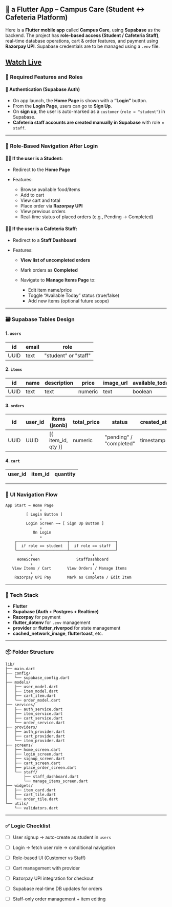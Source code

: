 ## 🧠 a Flutter App – **Campus Care** (Student ↔ Cafeteria Platform)

Here is a **Flutter mobile app** called **Campus Care**, using **Supabase** as the backend. The project has **role-based access (Student / Cafeteria Staff)**, real-time database operations, cart & order features, and payment using **Razorpay UPI**. Supabase credentials are to be managed using a `.env` file.

[Watch Live](https://campus-care-seven.vercel.app/)
---

### 📁 Required Features and Roles

#### 🔐 Authentication (Supabase Auth)

* On app launch, the **Home Page** is shown with a **“Login”** button.
* From the **Login Page**, users can go to **Sign Up**.
* On **sign up**, the user is auto-marked as a `customer` (`role = "student"`) in Supabase.
* **Cafeteria staff accounts are created manually in Supabase** with role = `staff`.

---

### 👤 Role-Based Navigation After Login

#### 🧑‍🎓 If the user is a **Student**:

* Redirect to the **Home Page**
* Features:

  * Browse available food/items
  * Add to cart
  * View cart and total
  * Place order via **Razorpay UPI**
  * View previous orders
  * Real-time status of placed orders (e.g., Pending → Completed)

#### 👨‍🍳 If the user is a **Cafeteria Staff**:

* Redirect to a **Staff Dashboard**
* Features:

  * **View list of uncompleted orders**
  * Mark orders as **Completed**
  * Navigate to **Manage Items Page** to:

    * Edit item name/price
    * Toggle “Available Today” status (true/false)
    * Add new items (optional future scope)

---

### 🗃️ Supabase Tables Design

#### 1. `users`

| id   | email | role                 |
| ---- | ----- | -------------------- |
| UUID | text  | "student" or "staff" |

#### 2. `items`

| id   | name | description | price   | image\_url | available\_today |
| ---- | ---- | ----------- | ------- | ---------- | ---------------- |
| UUID | text | text        | numeric | text       | boolean          |

#### 3. `orders`

| id   | user\_id | items (jsonb)        | total\_price | status                  | created\_at |
| ---- | -------- | -------------------- | ------------ | ----------------------- | ----------- |
| UUID | UUID     | \[{ item\_id, qty }] | numeric      | "pending" / "completed" | timestamp   |

#### 4. `cart`

| user\_id | item\_id | quantity |
| -------- | -------- | -------- |

---

### 📱 UI Navigation Flow

```
App Start → Home Page
               ↓
         [ Login Button ]
               ↓
         Login Screen —→ [ Sign Up Button ]
               ↓
            On Login
               ↓
    ┌──────────────────────┬────────────────────┐
    │  if role == student  │  if role == staff  │
    └──────────────────────┴────────────────────┘
           ↓                          ↓
     HomeScreen                StaffDashboard
           ↓                          ↓
   View Items / Cart       View Orders / Manage Items
           ↓                          ↓
    Razorpay UPI Pay       Mark as Complete / Edit Item
```

---

### 🔧 Tech Stack

* **Flutter**
* **Supabase (Auth + Postgres + Realtime)**
* **Razorpay** for payment
* **flutter\_dotenv** for `.env` management
* **provider** or **flutter\_riverpod** for state management
* **cached\_network\_image**, **fluttertoast**, etc.

---

### 📦 Folder Structure

```
lib/
├── main.dart
├── config/
│   └── supabase_config.dart
├── models/
│   ├── user_model.dart
│   ├── item_model.dart
│   ├── cart_item.dart
│   └── order_model.dart
├── services/
│   ├── auth_service.dart
│   ├── item_service.dart
│   ├── cart_service.dart
│   └── order_service.dart
├── providers/
│   ├── auth_provider.dart
│   ├── cart_provider.dart
│   └── item_provider.dart
├── screens/
│   ├── home_screen.dart
│   ├── login_screen.dart
│   ├── signup_screen.dart
│   ├── cart_screen.dart
│   ├── place_order_screen.dart
│   └── staff/
│       ├── staff_dashboard.dart
│       └── manage_items_screen.dart
├── widgets/
│   ├── item_card.dart
│   ├── cart_tile.dart
│   └── order_tile.dart
└── utils/
    └── validators.dart
```

---

### ✅ Logic Checklist

* [ ] User signup → auto-create as student in `users`
* [ ] Login → fetch user role → conditional navigation
* [ ] Role-based UI (Customer vs Staff)
* [ ] Cart management with provider
* [ ] Razorpay UPI integration for checkout
* [ ] Supabase real-time DB updates for orders
* [ ] Staff-only order management + item editing

